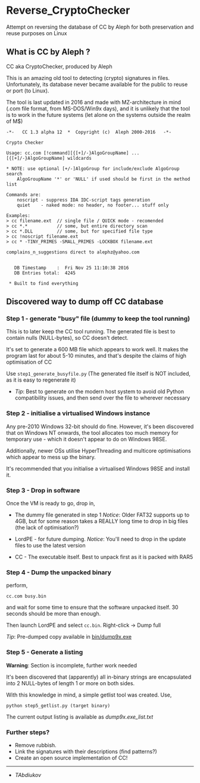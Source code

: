 # Reverse_CryptoChecker
Attempt on reversing the database of CC by Aleph for both preservation and reuse purposes on Linux

## What is CC by Aleph ?

CC aka CryptoChecker, produced by Aleph

This is an amazing old tool to detecting (crypto) signatures in files. Unfortunately, its database never became available for the public to reuse or port (to Linux). 

The tool is last updated in 2016 and made with MZ-architecture in mind (.com file format, from MS-DOS/Win9x days), and it is unlikely that the tool is to work in the future systems (let alone on the systems outside the realm of M$)

```
-*-   CC 1.3 alpha 12  *  Copyright (c)  Aleph 2000-2016   -*-

Crypto Checker

Usage: cc.com [!command][{[+]/-}AlgoGroupName] ... [{[+]/-}AlgoGroupName] wildcards

* NOTE: use optional [+/-]AlgoGroup for include/exclude AlgoGroup search
	AlgoGroupName '*' or 'NULL' if used should be first in the method list

Commands are:
	noscript - suppress IDA IDC-script tags generation
	quiet    - naked mode: no header, no footer... stuff only

Examples:
> cc filename.ext  // single file / QUICK mode - recomended
> cc *.*           // some, but entire directory scan
> cc *.DLL         // some, but for specified file type
> cc !noscript filename.ext
> cc * -TINY_PRIMES -SMALL_PRIMES -LOCKBOX filename.ext

complains_n_suggestions direct to alephz@yahoo.com


   DB Timestamp    :  Fri Nov 25 11:10:38 2016
   DB Entries total:  4245

 * Built to find everything
```

## Discovered way to dump off CC database

### Step 1 - generate "busy" file (dummy to keep the tool running)

This is to later keep the CC tool running. The generated file is best to contain nulls (NULL-bytes), so CC doesn't detect. 

It's set to generate a 600 MB file which appears to work well. It makes the program last for about 5-10 minutes, and that's despite the claims of high optimisation of CC

Use `step1_generate_busyfile.py` (The generated file itself is NOT included, as it is easy to regenerate it)

* *Tip*: Best to generate on the modern host system to avoid old Python compatibility issues, and then send over the file to wherever necessary

### Step 2 - initialise a virtualised Windows instance

Any pre-2010 Windows 32-bit should do fine. However, it's been discovered that on Windows NT onwards, the tool allocates too much memory for temporary use - which it doesn't appear to do on Windows 98SE.  

Additionally, newer OSs utilise HyperThreading and multicore optimisations which appear to mess up the binary.

It's recommended that you initialise a virtualised Windows 98SE and install it.

### Step 3 - Drop in software

Once the VM is ready to go, drop in,

* The dummy file generated in step 1 
	*Notice*: Older FAT32 supports up to 4GB, but for some reason takes a REALLY long time to drop in big files (the lack of optimisation?)

* LordPE - for future dumping. 
	*Notice*: You'll need to drop in the update files to use the latest version

* CC - The executable itself. 
	Best to unpack first as it is packed with RAR5

### Step 4 - Dump the unpacked binary

perform, 
```
cc.com busy.bin
```

and wait for some time to ensure that the software unpacked itself. 30 seconds should be more than enough.

Then launch LordPE and select `cc.bin`. Right-click -> Dump full

*Tip*: Pre-dumped copy available in [bin/dump9x.exe](bin/dump9x.exe)

### Step 5 - Generate a listing

**Warning**: Section is incomplete, further work needed

It's been discovered that (apparently) all in-binary strings are encapsulated into 2 NULL-bytes of length 1 or more on both sides.

With this knowledge in mind, a simple getlist tool was created. Use,
```
python step5_getlist.py (target binary)
```

The current output listing is available as *dump9x.exe_list.txt*

### Further steps?

* Remove rubbish.
* Link the signatures with their descriptions (find patterns?)
* Create an open source implementation of CC!
--------------------------
* *TAbdiukov*

